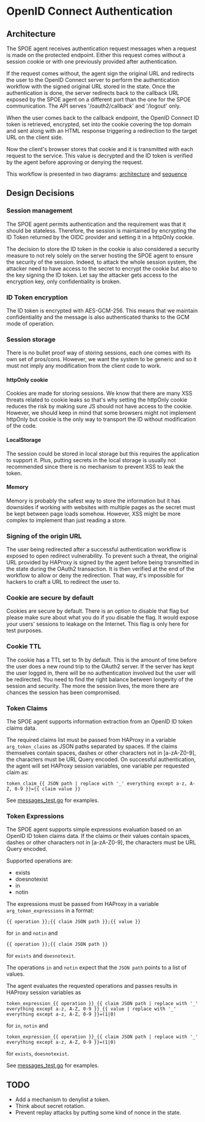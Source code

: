 # OpenID Connect Authentication

## Architecture

The SPOE agent receives authentication request messages when a request is made on the protected endpoint. Either this
request comes without a session cookie or with one previously provided after authentication.

If the request comes without, the agent sign the original URL and redirects the user to the OpenID Connect server to
perform the authentication workflow with the signed original URL stored in the state. Once the authentication is done,
the server redirects back to the callback URL exposed by the SPOE agent on a different port than the one for the SPOE communication. The API serves '/oauth2/callback' and '/logout' only.

When the user comes back to the callback endpoint, the OpenID Connect ID token is retrieved, encrypted, set into
the cookie covering the top domain and sent along with an HTML response triggering a redirection to the target URL
on the client side.

Now the client's browser stores that cookie and it is transmitted with each request to the service. This value is decrypted and the ID token is verified by the agent before approving or denying the request.


This workflow is presented in two diagrams: [architecture](./images/architecture-oidc.png) and [sequence](./images/sequence-oidc.png)

## Design Decisions

### Session management

The SPOE agent permits authentication and the requirement was that it should be stateless. Therefore, the session is
maintained by encrypting the ID Token returned by the OIDC provider and setting it in a httpOnly cookie.

The decision to store the ID token in the cookie is also considered a security measure to not rely solely on the
server hosting the SPOE agent to ensure the security of the session. Indeed, to attack the whole session system, the
attacker need to have access to the secret to encrypt the cookie but also to the key signing the ID token. Let say the
attacker gets access to the encryption key, only confidentiality is broken.

### ID Token encryption

The ID token is encrypted with AES-GCM-256. This means that we maintain confidentiality and the message is also
authenticated thanks to the GCM mode of operation.

### Session storage

There is no bullet proof way of storing sessions, each one comes with its own set of pros/cons. However, we want the
system to be generic and so it must not imply any modification from the client code to work.

#### httpOnly cookie

Cookies are made for storing sessions. We know that there are many XSS threats related to cookie leaks so that's
why setting the httpOnly cookie reduces the risk by making sure JS should not have access to the cookie. However,
we should keep in mind that some browsers might not implement httpOnly but cookie is the only way to transport the
ID without modification of the code.

#### LocalStorage

The session could be stored in local storage but this requires the application to support it. Plus, putting secrets in
the local storage is usually not recommended since there is no mechanism to prevent XSS to leak the token.

#### Memory

Memory is probably the safest way to store the information but it has downsides if working with websites with multiple
pages as the secret must be kept between page loads somehow. However, XSS might be more complex to implement than just reading a store.

### Signing of the origin URL

The user being redirected after a successful authentication workflow is exposed to open redirect vulnerability. To
prevent such a threat, the original URL provided by HAProxy is signed by the agent before being transmitted in the
state during the OAuth2 transaction. It is then verified at the end of the workflow to allow or deny the redirection.
That way, it's impossible for hackers to craft a URL to redirect the user to.

### Cookie are secure by default

Cookies are secure by default. There is an option to disable that flag but please make sure about what you do if you
disable the flag. It would expose your users' sessions to leakage on the Internet. This flag is only here for test
purposes.

### Cookie TTL

The cookie has a TTL set to 1h by default. This is the amount of time before the user does a new round trip to the
OAuth2 server. If the server has kept the user logged in, there will be no authentication involved but the user will be
redirected. You need to find the right balance between longevity of the session and security. The more the session lives,
the more there are chances the session has been compromised.

### Token Claims

The SPOE agent supports information extraction from an OpenID ID token claims data.

The required claims list must be passed from HAProxy in a variable `arg_token_claims`
as JSON paths separated by spaces.
If the claims themselves contain spaces, dashes or other characters not in [a-zA-Z0-9], the characters must be URL Query encoded.
On successful authentication, the agent
will set HAProxy session variables, one variable per requested claim as:

```
token_claim_{{ JSON path | replace with '_' everything except a-z, A-Z, 0-9 }}={{ claim value }}
```

See [messages_test.go](../internal/auth/messages_test.go) for examples.

### Token Expressions

The SPOE agent supports simple expressions evaluation based on an OpenID ID token claims data.
If the claims or their values contain spaces, dashes or other characters not in [a-zA-Z0-9], the characters must be URL Query encoded.

Supported operations are:

- exists
- doesnotexist
- in
- notin

The expressions must be passed from HAProxy in a variable `arg_token_expressions` in a format:

```
{{ operation }};{{ claim JSON path }};{{ value }}
```

for `in` and `notin` and

```
{{ operation }};{{ claim JSON path }}
```

for `exists` and `doesnotexit`.

The operations `in` and `notin` expect that the `JSON path` points to a list of values.

The agent evaluates the requested operations and passes results in HAProxy session variables as
```
token_expression_{{ operation }}_{{ claim JSON path | replace with '_' everything except a-z, A-Z, 0-9 }}_{{ value | replace with '_' everything except a-z, A-Z, 0-9 }}=(1|0)
```
for `in`, `notin` and 

```
token_expression_{{ operation }}_{{ claim JSON path | replace with '_' everything except a-z, A-Z, 0-9 }}=(1|0)
```
for `exists`, `doesnotexist`.

See [messages_test.go](../internal/auth/messages_test.go) for examples.

## TODO

* Add a mechanism to denylist a token.
* Think about secret rotation.
* Prevent replay attacks by putting some kind of nonce in the state.